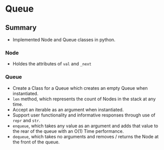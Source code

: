 # Queue

## Summary
- Implemented Node and Queue classes in python.

### Node
- Holdes the attributes of `val` and `_next`

### Queue

- Create a Class for a Queue which creates an empty Queue when instantiated.
- `len` method, which represents the count of Nodes in the stack at any time.
- Accept an iterable as an argument when instantiated.
- Support user functionality and informative responses through use of `repr` and `str`.
- `enqueue`, which takes any value as an argument and adds that value to the rear of the queue with an O(1) Time performance.
- `dequeue`, which takes no arguments and removes / returns the Node at the front of the queue.
